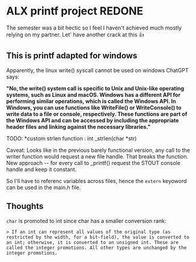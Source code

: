 # ALX printf project REDONE

The semester was a bit hectic so I feel I haven't achieved much mostly relying on my partner. Let' have another crack at this 👍

This is printf adapted for windows
----
Apparently, the linux write() syscall cannot be used on windows 
ChatGPT says:

**"No, the write() system call is specific to Unix and Unix-like operating systems, such as Linux and macOS. Windows has a different API for performing similar operations, which is called the Windows API.
In Windows, you can use functions like WriteFile() or WriteConsole() to write data to a file or console, respectively. These functions are part of the Windows API and can be accessed by including the appropriate header files and linking against the necessary libraries."**

TODO:
*custom strlen function : int _strlen(char *str)

Caveat:
Looks like in the previous barely functional version, any call to the writer function would request a new file handle. That breaks the function.
New approach -- for every call to _printf() request the STOUT console handle and keep it constant.

So I'll have to referenc variables across files, hence the ```extern``` keyoword can be used in the main.h file.

Thoughts
---
``char`` is promoted to int since char has a smaller conversion rank:

    > If an int can represent all values of the original type (as restricted by the width, for a bit-field), the value is converted to an int; otherwise, it is converted to an unsigned int. These are called the integer promotions. All other types are unchanged by the integer promotions.